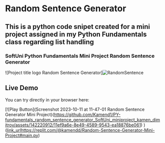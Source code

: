 # Random Sentence Generator
## This is a python code snipet created for a mini project assigned in my Python Fundamentals class regarding list handling
### SoftUni Python Fundamentals Mini Project Random Sentence Generator



![Project title logo Random Sentence Generator]![RandomSentence](https://github.com/Kamend1/PY-fundamentals_random_sentence_generator_SoftUni_miniproject_kamen_dimitrov/assets/142220912/be4c1d34-cbf1-4e26-ad57-0712e2dd3b91)



## Live Demo
You can try directly in your browser here:

[![Play Button](Screenshot 2023-10-11 at 11-47-01 Random Sentence Generator Mini Project)(https://github.com/Kamend1/PY-fundamentals_random_sentence_generator_SoftUni_miniproject_kamen_dimitrov/assets/142220912/11ef9a6e-8e49-4589-9543-ea18876be061)
)([link_url](https://replit.com/@kamendd/Random-Sentence-Generator-Mini-Project#main.py)https://replit.com/@kamendd/Random-Sentence-Generator-Mini-Project#main.py)
